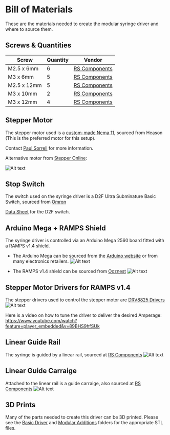 # Bill of Materials
These are the materials needed to create the modular syringe driver and where to source them.

## Screws & Quantities
Screw | Quantity | Vendor
--- | --- | ---
M2.5 x 6mm | 6 | [RS Components](http://uk.rs-online.com/web/p/socket-screws/4838124/)
M3 x 6mm | 5 | [RS Components](http://uk.rs-online.com/web/p/socket-screws/1871207/)
M2.5 x 12mm | 5 | [RS Components](http://uk.rs-online.com/web/p/socket-screws/4838130/)
M3 x 10mm | 2 | [RS Components](http://uk.rs-online.com/web/p/socket-screws/2328366/)
M3 x 12mm | 4 | [RS Components](http://uk.rs-online.com/web/p/socket-screws/1871229/)


## Stepper Motor

The stepper motor used is a [custom-made Nema 11](custom_stepper/), sourced from Heason (This is the preferred motor for this setup).

Contact [Paul Sorrell](mailto:psorrell@heason.com) for more information.

Alternative motor from [Stepper Online](http://www.omc-stepperonline.com/threaded-rod-nema-11-external-linear-stepper-motor34mm-body-100mm-t5-x-2-p-203.html):

![Alt text](http://www.omc-stepperonline.com/images/11LS13-0754E-100B.jpg)



## Stop Switch
The switch used on the syringe driver is a D2F Ultra Subminature Basic Switch, sourced from [Omron](http://uk.farnell.com/omron-electronic-components/d2f01lt/microswitch-hinge-lever-0-1/dp/1961085)

[Data Sheet](https://www.omron.com/ecb/products/pdf/en-d2f.pdf) for the D2F switch.


## Arduino Mega + RAMPS Shield
The syringe driver is controlled via an Arduino Mega 2560 board fitted with a RAMPS v1.4 shield.

* The Arduino Mega can be sourced from the [Arduino website](https://www.arduino.cc/en/Main/ArduinoBoardMega2560) or from many electronics retailers.
![Alt text](https://a.pololu-files.com/picture/0J3807.1200.jpg?e5e6ed1dcbd127a24220d4ed455510a2)

* The RAMPS v1.4 shield can be sourced from [Ooznest](http://ooznest.co.uk/RAMPS-14-Controller-Board-Premium&currency=GBP&language=en?gclid=Cj0KEQiAyuPCBRCimuayhb3qqvwBEiQAgz62kVp1GNCQKYvTIFOcvpG9ZQ0eJvKzC2Tw6_trZBFtpCMaAlxl8P8HAQ)
![Alt text](http://ooznest.co.uk/image/cache/data/products/RAMPS-Premium/RAMPS-PREMIUM-3-746x1000.jpg)


## Stepper Motor Drivers for RAMPS v1.4
The stepper drivers used to control the stepper motor are [DRV8825 Drivers](https://www.pololu.com/product/2982)
![Alt text](https://a.pololu-files.com/picture/0J5806.1200.jpg?c8b077547880443247671b2d4d534ef4_)

Here is a video on how to tune the driver to deliver the desired Amperage: https://www.youtube.com/watch?feature=player_embedded&v=89BHS9hfSUk

## Linear Guide Rail
The syringe is guided by a linear rail, sourced at [RS Components](http://uk.rs-online.com/web/p/linear-guides-rails/6192391/)
![Alt text](http://uk.rs-online.com/largeimages/F6192391-01.jpg)


## Linear Guide Carraige
Attached to the linear rail is a guide carraige, also sourced at [RS Components](http://uk.rs-online.com/web/p/linear-guides-guide-blocks-carriages/6192442/)
![Alt text](http://uk.rs-online.com/largeimages/R619244-01.jpg)


## 3D Prints
Many of the parts needed to create this driver can be 3D printed. Please see the [Basic Driver](basic_driver_stls/) and [Modular Additions](modular_additions_stls/) folders for the appropriate STL files.
